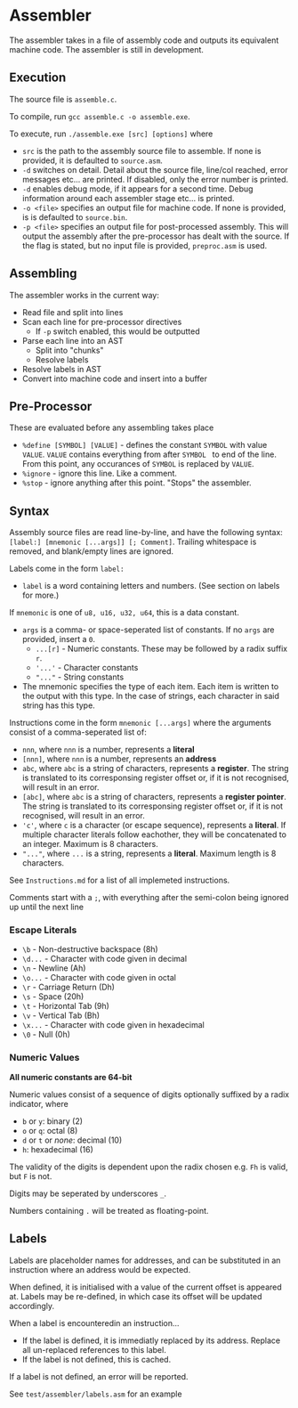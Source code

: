 # Assembler

The assembler takes in a file of assembly code and outputs its equivalent machine code. The assembler is still in development.

## Execution

The source file is `assemble.c`.

To compile, run `gcc assemble.c -o assemble.exe`.

To execute, run `./assemble.exe [src] [options]` where
  - `src` is the path to the assembly source file to assemble. If none is provided, it is defaulted to `source.asm`.
  - `-d` switches on detail. Detail about the source file, line/col reached, error messages etc... are printed. If disabled, only the error number is printed.
  - `-d` enables debug mode, if it appears for a second time. Debug information around each assembler stage etc... is printed.
  - `-o <file>` specifies an output file for machine code. If none is provided, is is defaulted to `source.bin`.
  - `-p <file>` specifies an output file for post-processed assembly. This will output the assembly after the pre-processor has dealt with the source. If the flag is stated, but no input file is provided, `preproc.asm` is used.

## Assembling

The assembler works in the current way:

- Read file and split into lines
- Scan each line for pre-processor directives
  - If `-p` switch enabled, this would be outputted 
- Parse each line into an AST
  - Split into "chunks"
  - Resolve labels
- Resolve labels in AST
- Convert into machine code and insert into a buffer

## Pre-Processor

These are evaluated before any assembling takes place

- `%define [SYMBOL] [VALUE]` - defines the constant `SYMBOL` with value `VALUE`. `VALUE` contains everything from after `SYMBOL ` to end of the line. From this point, any occurances of `SYMBOL` is replaced by `VALUE`.
- `%ignore` - ignore this line. Like a comment.
- `%stop` - ignore anything after this point. "Stops" the assembler.

## Syntax

Assembly source files are read line-by-line, and have the following syntax: `[label:] [mnemonic [...args]] [; Comment]`. Trailing whitespace is removed, and blank/empty lines are ignored.

Labels come in the form `label:`
  - `label` is a word containing letters and numbers. (See section on labels for more.)

If `mnemonic` is one of `u8, u16, u32, u64`, this is a data constant.
  - `args` is a comma- or space-seperated list of constants. If no `args` are provided, insert a `0`.
    - `...[r]` - Numeric constants. These may be followed by a radix suffix `r`.  
    - `'...'` - Character constants
    - `"..."` - String constants
  - The mnemonic specifies the type of each item. Each item is written to the output with this type. In the case of strings, each character in said string has this type.

Instructions come in the form `mnemonic [...args]` where the arguments consist of a comma-seperated list of:
  - `nnn`, where `nnn` is a number, represents a **literal**
  - `[nnn]`, where `nnn` is a number, represents an **address**
  - `abc`, where `abc` is a string of characters, represents a **register**. The string is translated to its corresponsing register offset or, if it is not recognised, will result in an error.
  - `[abc]`, where `abc` is a string of characters, represents a **register pointer**. The string is translated to its corresponsing register offset or, if it is not recognised, will result in an error.
  - `'c'`, where `c` is a character (or escape sequence), represents a **literal**. If multiple character literals follow eachother, they will be concatenated to an integer. Maximum is 8 characters.
  - `"..."`, where `...` is a string, represents a **literal**. Maximum length is 8 characters.

See `Instructions.md` for a list of all implemeted instructions.

Comments start with a `;`, with everything after the semi-colon being ignored up until the next line

### Escape Literals

- `\b` - Non-destructive backspace (8h)
- `\d...` - Character with code given in decimal
- `\n` - Newline (Ah)
- `\o...` - Character with code given in octal
- `\r` - Carriage Return (Dh)
- `\s` - Space (20h)
- `\t` - Horizontal Tab (9h)
- `\v` - Vertical Tab (Bh)
- `\x...` - Character with code given in hexadecimal
- `\0` - Null (0h)

### Numeric Values

**All numeric constants are 64-bit**

Numeric values consist of a sequence of digits optionally suffixed by a radix indicator, where
  - `b` or `y`: binary (2)
  - `o` or `q`: octal (8)
  - `d` or `t` or *none*: decimal (10)
  - `h`: hexadecimal (16)

The validity of the digits is dependent upon the radix chosen e.g. `Fh` is valid, but `F` is not.

Digits may be seperated by underscores `_`.

Numbers containing `.` will be treated as floating-point.

## Labels

Labels are placeholder names for addresses, and can be substituted in an instruction where an address would be expected.

When defined, it is initialised with a value of the current offset is appeared at. Labels may be re-defined, in which case its offset will be updated accordingly.

When a label is encounteredin an instruction...
  - If the label is defined, it is immediatly replaced by its address. Replace all un-replaced references to this label.
  - If the label is not defined, this is cached.

If a label is not defined, an error will be reported.

See `test/assembler/labels.asm` for an example